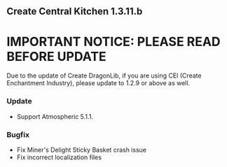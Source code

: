 ## Create Central Kitchen 1.3.11.b

# **IMPORTANT NOTICE**: PLEASE READ BEFORE UPDATE
Due to the update of Create DragonLib, if you are using CEI (Create Enchantment Industry), please update to 1.2.9 or above as well.

### Update
- Support Atmospheric 5.1.1. 

### Bugfix
- Fix Miner's Delight Sticky Basket crash issue
- Fix incorrect localization files